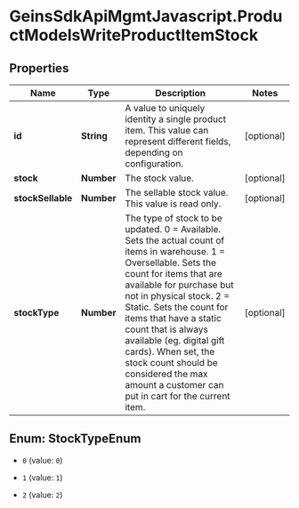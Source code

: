 # GeinsSdkApiMgmtJavascript.ProductModelsWriteProductItemStock

## Properties

Name | Type | Description | Notes
------------ | ------------- | ------------- | -------------
**id** | **String** | A value to uniquely identity a single product item.    This value can represent different fields, depending on configuration. | [optional] 
**stock** | **Number** | The stock value. | [optional] 
**stockSellable** | **Number** | The sellable stock value.    This value is read only. | [optional] 
**stockType** | **Number** | The type of stock to be updated.    0 &#x3D; Available. Sets the actual count of items in warehouse.    1 &#x3D; Oversellable. Sets the count for items that are available for purchase but not in physical stock.    2 &#x3D; Static. Sets the count for items that have a static count that is always available (eg. digital gift cards).               When set, the stock count should be considered the max amount a customer can put in cart for the current item. | [optional] 



## Enum: StockTypeEnum


* `0` (value: `0`)

* `1` (value: `1`)

* `2` (value: `2`)




